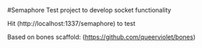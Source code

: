 #Semaphore
Test project to develop socket functionality

Hit (http://localhost:1337/semaphore) to test

Based on bones scaffold:
(https://github.com/queerviolet/bones)
